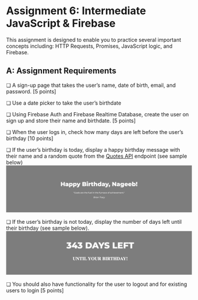 # Assignment 6: Intermediate JavaScript &amp; Firebase

This assignment is designed to enable you to practice several important concepts including: HTTP
Requests, Promises, JavaScript logic, and Firebase.

## A: Assignment Requirements

❏ A sign-up page that takes the user’s name, date of birth, email, and password. [5 points]

❏ Use a date picker to take the user’s birthdate

❏ Using Firebase Auth and Firebase Realtime Database, create the user on sign up and store their
name and birthdate. [5 points]

❏ When the user logs in, check how many days are left before the user’s birthday [10 points]

❏ If the user’s birthday is today, display a happy birthday message with their name and a
random quote from the [Quotes API](https://type.fit/api/quotes) endpoint (see sample below)
<img src="img/Screenshot_1.png">

❏ If the user’s birthday is not today, display the number of days left until their birthday (see
sample below).
<img src="img/Screenshot_2.png">

❏ You should also have functionality for the user to logout and for existing users to login [5
points]
